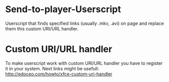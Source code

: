 # Send-to-player-Userscript
Userscript that finds specified links (usually .mkv, .avi) on page and replace them this custom URI/URL handler.
# Custom URI/URL handler
To make userscript work with custom URI/URL handler you have to register it in your system. Next links might be usefull:
http://edoceo.com/howto/xfce-custom-uri-handler
